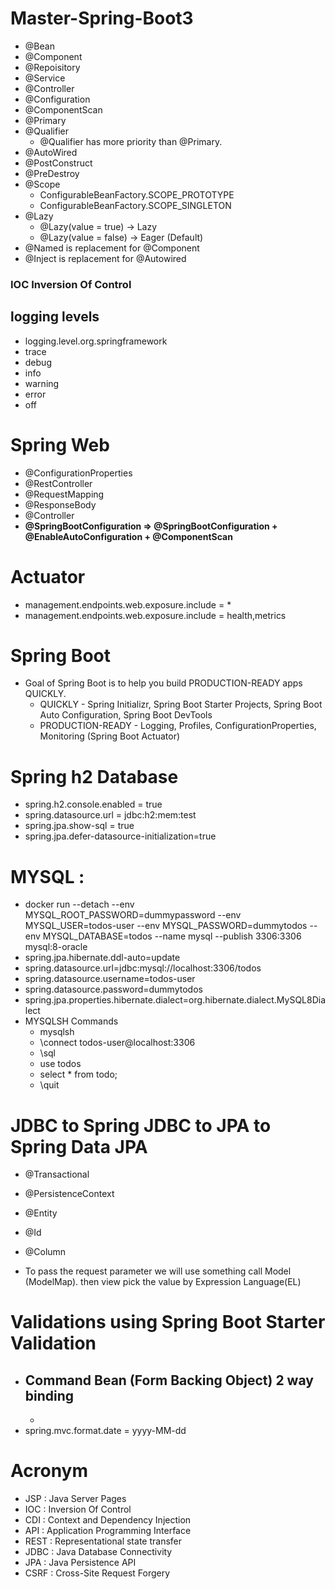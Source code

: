 # Master-Spring-Boot3

- @Bean
- @Component
- @Repoisitory
- @Service
- @Controller
- @Configuration
- @ComponentScan
- @Primary
- @Qualifier
  - @Qualifier has more priority than @Primary.
- @AutoWired
- @PostConstruct
- @PreDestroy
- @Scope
  -  ConfigurableBeanFactory.SCOPE_PROTOTYPE
  -  ConfigurableBeanFactory.SCOPE_SINGLETON
- @Lazy
  - @Lazy(value = true) -> Lazy 
  - @Lazy(value = false) -> Eager (Default)
- @Named is replacement for @Component
- @Inject is replacement for @Autowired


### IOC Inversion Of Control

## logging levels
- logging.level.org.springframework
- trace
- debug
- info
- warning
- error
- off

# Spring Web
- @ConfigurationProperties
- @RestController
- @RequestMapping
- @ResponseBody
- @Controller
- **@SpringBootConfiguration => @SpringBootConfiguration + @EnableAutoConfiguration + @ComponentScan**


# Actuator
- management.endpoints.web.exposure.include = *
- management.endpoints.web.exposure.include = health,metrics

# Spring Boot
- Goal of Spring Boot is to help you build PRODUCTION-READY apps QUICKLY. 
  - QUICKLY - Spring Initializr, Spring Boot Starter Projects, Spring Boot Auto Configuration, Spring Boot DevTools
  - PRODUCTION-READY - Logging, Profiles, ConfigurationProperties, Monitoring (Spring Boot Actuator)

# Spring h2 Database
- spring.h2.console.enabled = true 
- spring.datasource.url = jdbc:h2:mem:test
- spring.jpa.show-sql = true
- spring.jpa.defer-datasource-initialization=true

# MYSQL :
- docker run --detach --env MYSQL_ROOT_PASSWORD=dummypassword --env MYSQL_USER=todos-user --env MYSQL_PASSWORD=dummytodos --env MYSQL_DATABASE=todos --name mysql --publish 3306:3306 mysql:8-oracle
- spring.jpa.hibernate.ddl-auto=update 
- spring.datasource.url=jdbc:mysql://localhost:3306/todos 
- spring.datasource.username=todos-user 
- spring.datasource.password=dummytodos 
- spring.jpa.properties.hibernate.dialect=org.hibernate.dialect.MySQL8Dialect
- MYSQLSH Commands
  - mysqlsh 
  - \connect todos-user@localhost:3306 
  - \sql 
  - use todos 
  - select * from todo; 
  - \quit
# JDBC to Spring JDBC to JPA to Spring Data JPA
- @Transactional
- @PersistenceContext
- @Entity
- @Id
- @Column

- To pass the request parameter we will use something call Model (ModelMap). then view pick the value 
  by Expression Language(EL)
  
# Validations using Spring Boot Starter Validation
  - Command Bean (Form Backing Object)
2 way binding
    - 
    - 
- spring.mvc.format.date = yyyy-MM-dd

  
# Acronym
- JSP : Java Server Pages
- IOC : Inversion Of Control
- CDI : Context and Dependency Injection
- API : Application Programming Interface
- REST : Representational state transfer
- JDBC : Java Database Connectivity
- JPA : Java Persistence API 
- CSRF : Cross-Site Request Forgery 

  
